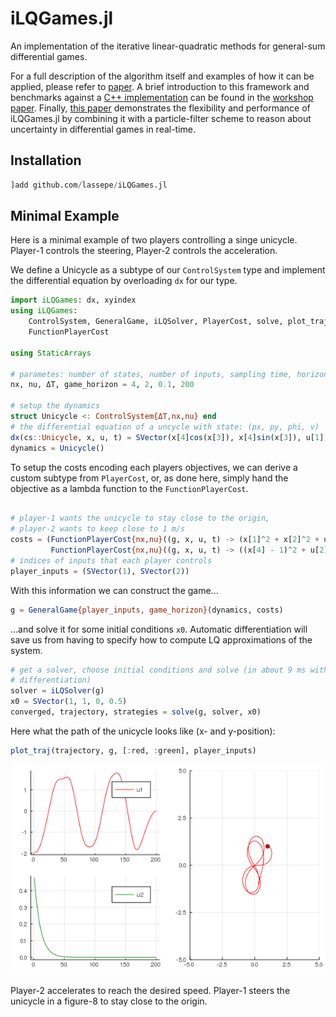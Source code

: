 # iLQGames.jl

An implementation of the iterative linear-quadratic methods for general-sum
differential games.

For a full description of the algorithm itself and examples of how it can be
applied, please refer to [paper](https://arxiv.org/abs/1909.04694).
A brief introduction to this framework and benchmarks against a [C++
implementation](https://github.com/HJReachability/ilqgames)
can be found in the [workshop paper]().
Finally, [this paper](https://arxiv.org/abs/2002.04354) demonstrates the flexibility and performance of iLQGames.jl
by combining it with a particle-filter scheme to reason about uncertainty in
differential games in real-time.

## Installation

```julia
]add github.com/lassepe/iLQGames.jl

```

## Minimal Example

Here is a minimal example of two players controlling a singe unicycle.
Player-1 controls the steering, Player-2 controls the acceleration.

We define a Unicycle as a subtype of our `ControlSystem` type and implement the
differential equation by overloading `dx` for our type.


```julia
import iLQGames: dx, xyindex
using iLQGames:
    ControlSystem, GeneralGame, iLQSolver, PlayerCost, solve, plot_traj,
    FunctionPlayerCost

using StaticArrays

# parametes: number of states, number of inputs, sampling time, horizon
nx, nu, ΔT, game_horizon = 4, 2, 0.1, 200

# setup the dynamics
struct Unicycle <: ControlSystem{ΔT,nx,nu} end
# the differential equation of a uncycle with state: (px, py, phi, v)
dx(cs::Unicycle, x, u, t) = SVector(x[4]cos(x[3]), x[4]sin(x[3]), u[1], u[2])
dynamics = Unicycle()

```

To setup the costs encoding each players objectives, we can derive a custom subtype
from `PlayerCost`, or, as done here, simply hand the objective as a lambda function
to the `FunctionPlayerCost`.

```julia

# player-1 wants the unicycle to stay close to the origin,
# player-2 wants to keep close to 1 m/s
costs = (FunctionPlayerCost{nx,nu}((g, x, u, t) -> (x[1]^2 + x[2]^2 + u[1]^2)),
         FunctionPlayerCost{nx,nu}((g, x, u, t) -> ((x[4] - 1)^2 + u[2]^2)))
# indices of inputs that each player controls
player_inputs = (SVector(1), SVector(2))
```

With this information we can construct the game...

```julia
g = GeneralGame{player_inputs, game_horizon}(dynamics, costs)
```

...and solve it for some initial conditions `x0`.
Automatic differentiation will save us from having to specify how to compute LQ approximations of the system.

```julia
# get a solver, choose initial conditions and solve (in about 9 ms with automatic
# differentiation)
solver = iLQSolver(g)
x0 = SVector(1, 1, 0, 0.5)
converged, trajectory, strategies = solve(g, solver, x0)
```

Here what the path of the unicycle looks like (x- and y-position):
```julia
plot_traj(trajectory, g, [:red, :green], player_inputs)
```

![](examples/minimal_example.png)

Player-2 accelerates to reach the desired speed. Player-1 steers the unicycle in
a figure-8 to stay close to the origin.
